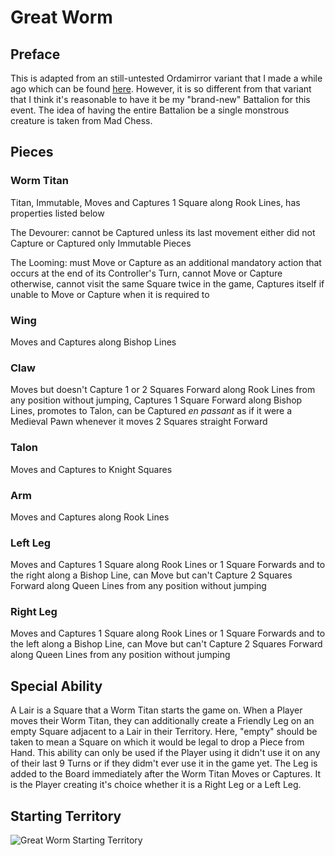 # Great Worm
## Preface
This is adapted from an still-untested Ordamirror variant that I made a while ago which can be found [here]([url](https://praseodymiumspike.neocities.org/Snake_in_Ordamirror)). However, it is so different from that variant that I think it's reasonable to have it be my "brand-new" Battalion for this event. The idea of having the entire Battalion be a single monstrous creature is taken from Mad Chess.
## Pieces
### Worm Titan
Titan, Immutable, Moves and Captures 1 Square along Rook Lines, has properties listed below

The Devourer: cannot be Captured unless its last movement either did not Capture or Captured only Immutable Pieces

The Looming: must Move or Capture as an additional mandatory action that occurs at the end of its Controller's Turn, cannot Move or Capture otherwise, cannot visit the same Square twice in the game, Captures itself if unable to Move or Capture when it is required to
### Wing
Moves and Captures along Bishop Lines
### Claw
Moves but doesn't Capture 1 or 2 Squares Forward along Rook Lines from any position without jumping, Captures 1 Square Forward along Bishop Lines, promotes to Talon, can be Captured *en passant* as if it were a Medieval Pawn whenever it moves 2 Squares straight Forward
### Talon
Moves and Captures to Knight Squares
### Arm
Moves and Captures along Rook Lines
### Left Leg
Moves and Captures 1 Square along Rook Lines or 1 Square Forwards and to the right along a Bishop Line, can Move but can't Capture 2 Squares Forward along Queen Lines from any position without jumping
### Right Leg
Moves and Captures 1 Square along Rook Lines or 1 Square Forwards and to the left along a Bishop Line, can Move but can't Capture 2 Squares Forward along Queen Lines from any position without jumping
## Special Ability
A Lair is a Square that a Worm Titan starts the game on. When a Player moves their Worm Titan, they can additionally create a Friendly Leg on an empty Square adjacent to a Lair in their Territory. Here, "empty" should be taken to mean a Square on which it would be legal to drop a Piece from Hand. This ability can only be used if the Player using it didn't use it on any of their last 9 Turns or if they didm't ever use it in the game yet. The Leg is added to the Board immediately after the Worm Titan Moves or Captures. It is the Player creating it's choice whether it is a Right Leg or a Left Leg.
## Starting Territory
![Great Worm Starting Territory](https://github.com/user-attachments/assets/2e30268b-fd78-401d-a76a-f3a2fe1c3e77)
